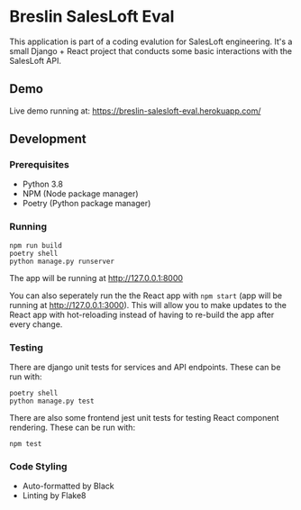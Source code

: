 # Breslin SalesLoft Eval

This application is part of a coding evalution for SalesLoft engineering. It's a small Django + React project that conducts some basic interactions with the SalesLoft API. 

## Demo
Live demo running at: https://breslin-salesloft-eval.herokuapp.com/

## Development

### Prerequisites
- Python 3.8
- NPM (Node package manager)
- Poetry (Python package manager)

### Running
```
npm run build
poetry shell
python manage.py runserver
```

The app will be running at http://127.0.0.1:8000

You can also seperately run the the React app with `npm start` (app will be running at http://127.0.0.1:3000).
This will allow you to make updates to the React app with hot-reloading instead of having to re-build the app
after every change.

### Testing
There are django unit tests for services and API endpoints. These can be run with:
```
poetry shell
python manage.py test
```

There are also some frontend jest unit tests for testing React component rendering. These can be run with:
```
npm test
```

### Code Styling
- Auto-formatted by Black
- Linting by Flake8